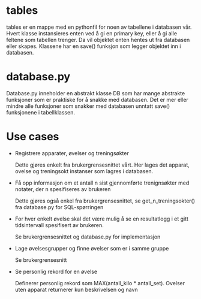 tables
======

tables er en mappe med en pythonfil for noen av tabellene i databasen
vår. Hvert klasse instansieres enten ved å gi en primary key, eller å gi
alle feltene som tabellen trenger. Da vil objektet enten hentes ut fra
databasen eller skapes. Klassene har en save() funksjon som legger
objektet inn i databasen.

database.py
===========

Database.py inneholder en abstrakt klasse DB som har mange abstrakte
funksjoner som er praktiske for å snakke med databasen. Det er mer eller
mindre alle funksjoner som snakker med databasen unntatt save()
funksjonene i tabellklassen.

Use cases
=========

-   Registrere apparater, øvelser og treningsøkter

    Dette gjøres enkelt fra brukergrensesnittet vårt. Her lages det
    apparat, ovelse og treningsokt instanser som lagres i databasen.

-   Få opp informasjon om et antall n sist gjennomførte trenignsøkter
    med notater, der n spesifiseres av brukeren

    Dette gjøres også enkel fra brukergrensesnittet, se
    get\_n\_treningsokter() fra database.py for SQL-spørringen

-   For hver enkelt øvelse skal det være mulig å se en resultatlogg i et
    gitt tidsintervall spesifisert av brukeren.

    Se brukergrensesnittet og database.py for implementasjon

-   Lage øvelsesgrupper og finne øvelser som er i samme gruppe

    Se brukergrensesnitt

-   Se personlig rekord for en øvelse

    Definerer personlig rekord som MAX(antall\_kilo \* antall\_set).
    Ovelser uten apparat returnerer kun beskrivelsen og navn


